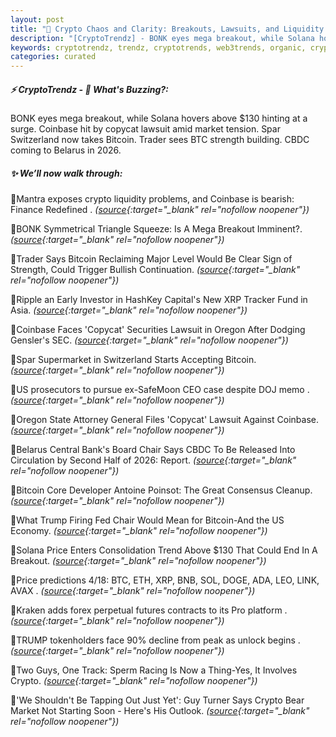 ```yaml
---
layout: post
title: "🌅 Crypto Chaos and Clarity: Breakouts, Lawsuits, and Liquidity Woes"
description: "[CryptoTrendz] - BONK eyes mega breakout, while Solana hovers above $130 hinting at a surge. Coinbase hit by copycat lawsuit amid market tension. Spar Switzerland now takes Bitcoin. Trader sees BTC strength building. CBDC coming to Belarus in 2026."
keywords: cryptotrendz, trendz, cryptotrends, web3trends, organic, crypto, XRP, Switzerland, CEO, Trump, Market, Bitcoin
categories: curated
---
```


##### ⚡ CryptoTrendz - 📌 *What's Buzzing?:*

BONK eyes mega breakout, while Solana hovers above $130 hinting at a surge. Coinbase hit by copycat lawsuit amid market tension. Spar Switzerland now takes Bitcoin. Trader sees BTC strength building. CBDC coming to Belarus in 2026.

##### ✨ *We’ll now walk through:*


🔹Mantra exposes crypto liquidity problems, and Coinbase is bearish: Finance Redefined . *([source](https://s.avyag.com/rx3l){:target="_blank" rel="nofollow noopener"})*

🔹BONK Symmetrical Triangle Squeeze: Is A Mega Breakout Imminent?. *([source](https://s.avyag.com/9sdt){:target="_blank" rel="nofollow noopener"})*

🔹Trader Says Bitcoin Reclaiming Major Level Would Be Clear Sign of Strength, Could Trigger Bullish Continuation. *([source](https://s.avyag.com/cn15){:target="_blank" rel="nofollow noopener"})*

🔹Ripple an Early Investor in HashKey Capital's New XRP Tracker Fund in Asia. *([source](https://s.avyag.com/bg2b){:target="_blank" rel="nofollow noopener"})*

🔹Coinbase Faces 'Copycat' Securities Lawsuit in Oregon After Dodging Gensler's SEC. *([source](https://s.avyag.com/7rq3){:target="_blank" rel="nofollow noopener"})*

🔹Spar Supermarket in Switzerland Starts Accepting Bitcoin. *([source](https://s.avyag.com/pl9k){:target="_blank" rel="nofollow noopener"})*

🔹US prosecutors to pursue ex-SafeMoon CEO case despite DOJ memo . *([source](https://s.avyag.com/76tn){:target="_blank" rel="nofollow noopener"})*

🔹Oregon State Attorney General Files 'Copycat' Lawsuit Against Coinbase. *([source](https://s.avyag.com/8i1i){:target="_blank" rel="nofollow noopener"})*

🔹Belarus Central Bank's Board Chair Says CBDC To Be Released Into Circulation by Second Half of 2026: Report. *([source](https://s.avyag.com/6bq9){:target="_blank" rel="nofollow noopener"})*

🔹Bitcoin Core Developer Antoine Poinsot: The Great Consensus Cleanup. *([source](https://s.avyag.com/wtkz){:target="_blank" rel="nofollow noopener"})*

🔹What Trump Firing Fed Chair Would Mean for Bitcoin-And the US Economy. *([source](https://s.avyag.com/xu1s){:target="_blank" rel="nofollow noopener"})*

🔹Solana Price Enters Consolidation Trend Above $130 That Could End In A Breakout. *([source](https://s.avyag.com/s1mz){:target="_blank" rel="nofollow noopener"})*

🔹Price predictions 4/18: BTC, ETH, XRP, BNB, SOL, DOGE, ADA, LEO, LINK, AVAX . *([source](https://s.avyag.com/pobi){:target="_blank" rel="nofollow noopener"})*

🔹Kraken adds forex perpetual futures contracts to its Pro platform . *([source](https://s.avyag.com/zgib){:target="_blank" rel="nofollow noopener"})*

🔹TRUMP tokenholders face 90% decline from peak as unlock begins . *([source](https://s.avyag.com/66hd){:target="_blank" rel="nofollow noopener"})*

🔹Two Guys, One Track: Sperm Racing Is Now a Thing-Yes, It Involves Crypto. *([source](https://s.avyag.com/aflg){:target="_blank" rel="nofollow noopener"})*

🔹'We Shouldn't Be Tapping Out Just Yet': Guy Turner Says Crypto Bear Market Not Starting Soon - Here's His Outlook. *([source](https://s.avyag.com/gouq){:target="_blank" rel="nofollow noopener"})*
